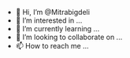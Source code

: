 - 👋 Hi, I’m @Mitrabigdeli
- 👀 I’m interested in ...
- 🌱 I’m currently learning ...
- 💞️ I’m looking to collaborate on ...
- 📫 How to reach me ...

<!---
Mitrabigdeli/Mitrabigdeli is a ✨ special ✨ repository because its `README.md` (this file) appears on your GitHub profile.
You can click the Preview link to take a look at your changes.
--->
